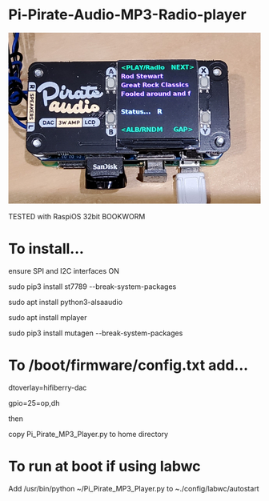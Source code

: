 # Pi-Pirate-Audio-MP3-Radio-player

![Image](image.jpg)

TESTED with RaspiOS 32bit BOOKWORM

# To install...

ensure SPI and I2C interfaces ON

sudo pip3 install st7789 --break-system-packages

sudo apt install python3-alsaaudio

sudo apt install mplayer

sudo pip3 install mutagen --break-system-packages

# To /boot/firmware/config.txt add...

dtoverlay=hifiberry-dac

gpio=25=op,dh

then

copy Pi_Pirate_MP3_Player.py to home directory

# To run at boot if using labwc

Add /usr/bin/python ~/Pi_Pirate_MP3_Player.py to ~./config/labwc/autostart

